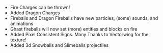 - Fire Charges can be thrown!
- Added Dragon Charges
- Fireballs and Dragon Fireballs have new particles, (some) sounds, and animations
- Ghast fireballs will now set (more) entities and blocks on fire
- Added Pixel Consistent Signs. Many Thanks to Vectorwing for the texture!
- Added 3d Snowballs and Slimeballs projectiles
